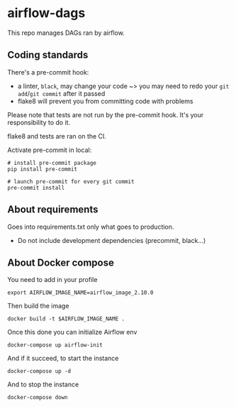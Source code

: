 # airflow-dags

This repo manages DAGs ran by airflow.

## Coding standards

There's a pre-commit hook:
- a linter, `black`, may change your code ~> you may need to redo your `git add`/`git commit` after it passed
- flake8 will prevent you from committing code with problems

Please note that tests are not run by the pre-commit hook. It's your responsibility to do it.

flake8 and tests are ran on the CI.

Activate pre-commit in local:
```
# install pre-commit package
pip install pre-commit

# launch pre-commit for every git commit
pre-commit install
```


## About requirements

Goes into requirements.txt only what goes to production.
- Do not include development dependencies (precommit, black...)

## About Docker compose
You need to add in your profile

```export AIRFLOW_IMAGE_NAME=airflow_image_2.10.0```

Then build the image

```docker build -t $AIRFLOW_IMAGE_NAME .```

Once this done you can initialize Airflow env

```docker-compose up airflow-init```

And if it succeed, to start the instance

```docker-compose up -d```

And to stop the instance

```docker-compose down```
